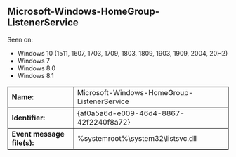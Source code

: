 ## Microsoft-Windows-HomeGroup-ListenerService

Seen on:
* Windows 10 (1511, 1607, 1703, 1709, 1803, 1809, 1903, 1909, 2004, 20H2)
* Windows 7
* Windows 8.0
* Windows 8.1

<table border="1" class="docutils">
  <tbody>
    <tr>
      <td><b>Name:</b></td>
      <td>Microsoft-Windows-HomeGroup-ListenerService</td>
    </tr>
    <tr>
      <td><b>Identifier:</b></td>
      <td>{af0a5a6d-e009-46d4-8867-42f2240f8a72}</td>
    </tr>
    <tr>
      <td><b>Event message file(s):</b></td>
      <td>%systemroot%\system32\listsvc.dll</td>
    </tr>
  </tbody>
</table>

&nbsp;

